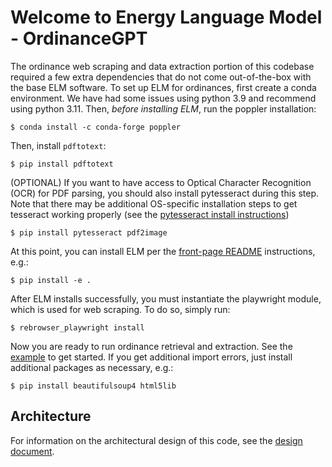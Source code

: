 # Welcome to Energy Language Model - OrdinanceGPT

The ordinance web scraping and data extraction portion of this codebase
required a few extra dependencies that do not come out-of-the-box with the base
ELM software. To set up ELM for ordinances, first create a conda environment.
We have had some issues using python 3.9 and recommend using python 3.11. Then,
_before installing ELM_, run the poppler installation:

    $ conda install -c conda-forge poppler

Then, install `pdftotext`:

    $ pip install pdftotext

(OPTIONAL) If you want to have access to Optical Character Recognition (OCR) for PDF parsing, you should also install pytesseract during this step. Note that there may be additional OS-specific installation steps to get tesseract working properly (see the [pytesseract install instructions](https://pypi.org/project/pytesseract/))

    $ pip install pytesseract pdf2image

At this point, you can install ELM per the [front-page README](https://github.com/NREL/elm/blob/main/README.rst) instructions, e.g.:

    $ pip install -e .

After ELM installs successfully, you must instantiate the playwright module, which is used for web scraping.
To do so, simply run:

    $ rebrowser_playwright install

Now you are ready to run ordinance retrieval and extraction. See the [example](https://github.com/NREL/elm/blob/main/examples/ordinance_gpt/README.rst) to get started. If you get additional import errors, just install additional packages as necessary, e.g.:

    $ pip install beautifulsoup4 html5lib


## Architecture

For information on the architectural design of this code, see the [design document](https://nrel.github.io/elm/dev/ords_architecture.html).
